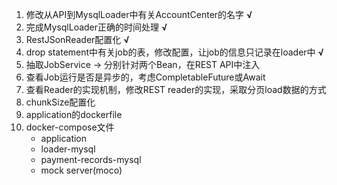 1. 修改从API到MysqlLoader中有关AccountCenter的名字 **√**
2. 完成MysqlLoader正确的时间处理 **√**
3. RestJSonReader配置化 **√**
4. drop statement中有关job的表，修改配置，让job的信息只记录在loader中 **√**
5. 抽取JobService -> 分别针对两个Bean，在REST API中注入
6. 查看Job运行是否是异步的，考虑CompletableFuture或Await
7. 查看Reader的实现机制，修改REST reader的实现，采取分页load数据的方式
8. chunkSize配置化
9. application的dockerfile
10. docker-compose文件
    - application
    - loader-mysql
    - payment-records-mysql
    - mock server(moco)